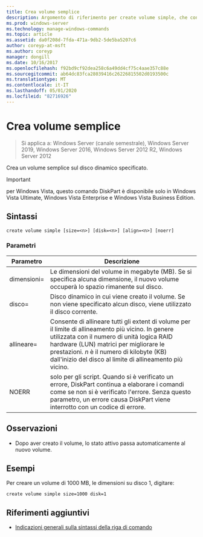 ```yaml
---
title: Crea volume semplice
description: Argomento di riferimento per create volume simple, che consente di creare un volume semplice sul disco dinamico specificato.
ms.prod: windows-server
ms.technology: manage-windows-commands
ms.topic: article
ms.assetid: da0f208d-7fda-471a-9db2-5de5ba5207c6
author: coreyp-at-msft
ms.author: coreyp
manager: dongill
ms.date: 10/16/2017
ms.openlocfilehash: f92bd9cf92dea258c6a49dd4cf75c4aae357c88e
ms.sourcegitcommit: ab64dc83fca28039416c26226815502d0193500c
ms.translationtype: MT
ms.contentlocale: it-IT
ms.lasthandoff: 05/01/2020
ms.locfileid: "82716926"
---
```

# <a name="create-volume-simple"></a>Crea volume semplice

> Si applica a: Windows Server (canale semestrale), Windows Server 2019, Windows Server 2016, Windows Server 2012 R2, Windows Server 2012

Crea un volume semplice sul disco dinamico specificato.  
  
> [!IMPORTANT]  
> per Windows Vista, questo comando DiskPart è disponibile solo in Windows Vista Ultimate, Windows Vista Enterprise e Windows Vista Business Edition.
  
## <a name="syntax"></a>Sintassi  
  
```  
create volume simple [size=<n>] [disk=<n>] [align=<n>] [noerr]  
```  
  
### <a name="parameters"></a>Parametri  
  
| Parametro  |                                                                                                                            Descrizione                                                                                                                            |
|------------|-------------------------------------------------------------------------------------------------------------------------------------------------------------------------------------------------------------------------------------------------------------------|
| dimensioni\=<n>  |                                                                  Le dimensioni del volume in megabyte \(MB\). Se si specifica alcuna dimensione, il nuovo volume occuperà lo spazio rimanente sul disco.                                                                   |
| disco\=<n>  |                                                                                Disco dinamico in cui viene creato il volume. Se non viene specificato alcun disco, viene utilizzato il disco corrente.                                                                                |
| allineare\=<n> | Consente di allineare tutti gli extent di volume per il limite di allineamento più vicino. In genere utilizzata con il numero di unità logica RAID hardware \(LUN\) matrici per migliorare le prestazioni. *n* è il numero di kilobyte \(KB\) dall'inizio del disco al limite di allineamento più vicino. |
|   NOERR    |                               solo per gli script. Quando si è verificato un errore, DiskPart continua a elaborare i comandi come se non si è verificato l'errore. Senza questo parametro, un errore causa DiskPart viene interrotto con un codice di errore.                                |
  
## <a name="remarks"></a>Osservazioni  
  
-   Dopo aver creato il volume, lo stato attivo passa automaticamente al nuovo volume.  
  
## <a name="examples"></a>Esempi  
Per creare un volume di 1000 MB, le dimensioni su disco 1, digitare:  
  
```  
create volume simple size=1000 disk=1  
```  
  
## <a name="additional-references"></a>Riferimenti aggiuntivi  
- [Indicazioni generali sulla sintassi della riga di comando](command-line-syntax-key.md)  
  

  

